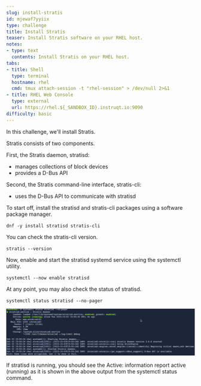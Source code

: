```yaml
---
slug: install-stratis
id: mjewaf7yyiix
type: challenge
title: Install Stratis
teaser: Install Stratis software on your RHEL host.
notes:
- type: text
  contents: Install Stratis on your RHEL host.
tabs:
- title: Shell
  type: terminal
  hostname: rhel
  cmd: tmux attach-session -t "rhel-session" > /dev/null 2>&1
- title: RHEL Web Console
  type: external
  url: https://rhel.${_SANDBOX_ID}.instruqt.io:9090
difficulty: basic
---
```

In this challenge, we'll install Stratis.

Stratis consists of two components.

First, the Stratis daemon, stratisd:
- manages collections of block devices
- provides a D-Bus API

Second, the Stratis command-line interface, stratis-cli:
- uses the D-Bus API to communicate with stratisd

To start off, install the stratisd and stratis-cli packages using a software package manager.

```
dnf -y install stratisd stratis-cli
```

You can check the stratis-cli version.

```
stratis --version
```

Now, enable and start the stratisd systemd service using the systemctl utility.

```
systemctl --now enable stratisd
```

At any point, you may also check the status of stratisd.

```
systemctl status stratisd --no-pager
```
![service listing](../assets/service.png)

If stratisd is running, you should see the Active: information report active (running) as it is shown in the above output from the systemctl status command.
